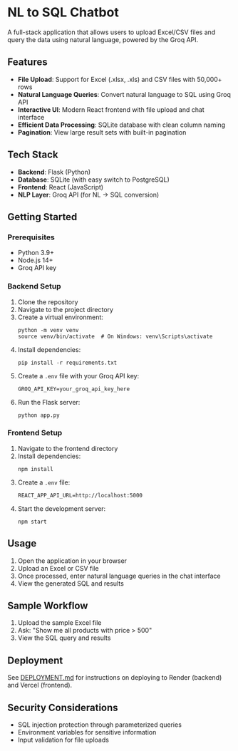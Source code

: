 # NL to SQL Chatbot

A full-stack application that allows users to upload Excel/CSV files and query the data using natural language, powered by the Groq API.

## Features

- **File Upload**: Support for Excel (.xlsx, .xls) and CSV files with 50,000+ rows
- **Natural Language Queries**: Convert natural language to SQL using Groq API
- **Interactive UI**: Modern React frontend with file upload and chat interface
- **Efficient Data Processing**: SQLite database with clean column naming
- **Pagination**: View large result sets with built-in pagination

## Tech Stack

- **Backend**: Flask (Python)
- **Database**: SQLite (with easy switch to PostgreSQL)
- **Frontend**: React (JavaScript)
- **NLP Layer**: Groq API (for NL → SQL conversion)

## Getting Started

### Prerequisites

- Python 3.9+
- Node.js 14+
- Groq API key

### Backend Setup

1. Clone the repository
2. Navigate to the project directory
3. Create a virtual environment:
   ```
   python -m venv venv
   source venv/bin/activate  # On Windows: venv\Scripts\activate
   ```
4. Install dependencies:
   ```
   pip install -r requirements.txt
   ```
5. Create a `.env` file with your Groq API key:
   ```
   GROQ_API_KEY=your_groq_api_key_here
   ```
6. Run the Flask server:
   ```
   python app.py
   ```

### Frontend Setup

1. Navigate to the frontend directory
2. Install dependencies:
   ```
   npm install
   ```
3. Create a `.env` file:
   ```
   REACT_APP_API_URL=http://localhost:5000
   ```
4. Start the development server:
   ```
   npm start
   ```

## Usage

1. Open the application in your browser
2. Upload an Excel or CSV file
3. Once processed, enter natural language queries in the chat interface
4. View the generated SQL and results

## Sample Workflow

1. Upload the sample Excel file
2. Ask: "Show me all products with price > 500"
3. View the SQL query and results

## Deployment

See [DEPLOYMENT.md](DEPLOYMENT.md) for instructions on deploying to Render (backend) and Vercel (frontend).

## Security Considerations

- SQL injection protection through parameterized queries
- Environment variables for sensitive information
- Input validation for file uploads
